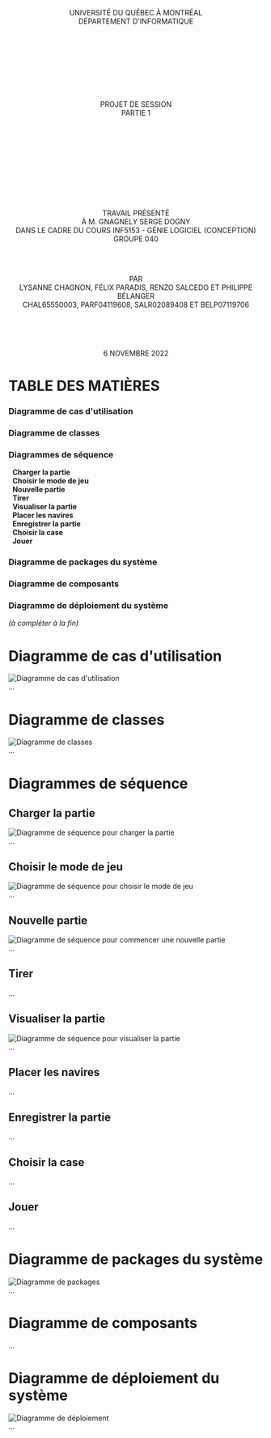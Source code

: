 <div align="center">UNIVERSITÉ DU QUÉBEC À MONTRÉAL<br>
DÉPARTEMENT D'INFORMATIQUE

<br><br><br><br><br><br><br>


PROJET DE SESSION<br>
PARTIE 1




<br><br><br><br><br><br><br><br><br>




TRAVAIL PRÉSENTÉ<br>
À M. GNAGNELY SERGE DOGNY<br>
DANS LE CADRE DU COURS INF5153 - GÉNIE LOGICIEL (CONCEPTION)<br>
GROUPE 040


<br><br>



PAR<br>
LYSANNE CHAGNON, FÉLIX PARADIS, RENZO SALCEDO ET PHILIPPE BÉLANGER<br>
CHAL65550003, PARF04119608, SALR02089408 ET BELP07119706

<br><br><br>

6 NOVEMBRE 2022
</div>
<div style="page-break-after: always;"></div>

# TABLE DES MATIÈRES

### Diagramme de cas d'utilisation
### Diagramme de classes
### Diagrammes de séquence
&nbsp; **Charger la partie** <br/>
&nbsp; **Choisir le mode de jeu** <br/>
&nbsp; **Nouvelle partie** <br/>
&nbsp; **Tirer** <br/>
&nbsp; **Visualiser la partie** <br/>
&nbsp; **Placer les navires** <br/>
&nbsp; **Enregistrer la partie** <br/>
&nbsp; **Choisir la case** <br/>
&nbsp; **Jouer**
### Diagramme de packages du système
### Diagramme de composants
### Diagramme de déploiement du système

*(à compléter à la fin)*

<div style="page-break-after: always;"></div>


# Diagramme de cas d'utilisation
![Diagramme de cas d'utilisation](diagrammes_conception/images_diagrammes/diagramme_cas_utilisation.png) <br/>
...

# Diagramme de classes
![Diagramme de classes](diagrammes_conception/images_diagrammes/diagramme_classes.png)<br/>
...

# Diagrammes de séquence
## Charger la partie
![Diagramme de séquence pour charger la partie](diagrammes_conception/images_diagrammes/charger_partie.png)<br/>
...

## Choisir le mode de jeu
![Diagramme de séquence pour choisir le mode de jeu](diagrammes_conception/images_diagrammes/choisir_mode_jeu.png)<br/>
...

## Nouvelle partie
![Diagramme de séquence pour commencer une nouvelle partie](diagrammes_conception/images_diagrammes/nouvelle_partie.png)<br/>
...

## Tirer
...

## Visualiser la partie
![Diagramme de séquence pour visualiser la partie](diagrammes_conception/images_diagrammes/visualiser_partie.png)<br/>
...

## Placer les navires
...

## Enregistrer la partie
...

## Choisir la case
...

## Jouer
...


# Diagramme de packages du système
![Diagramme de packages](diagrammes_conception/images_diagrammes/diagramme_package.png)<br/>
...

# Diagramme de composants
...

# Diagramme de déploiement du système
![Diagramme de déploiement](diagrammes_conception/images_diagrammes/diagramme_deploiement.png)<br/>
...
